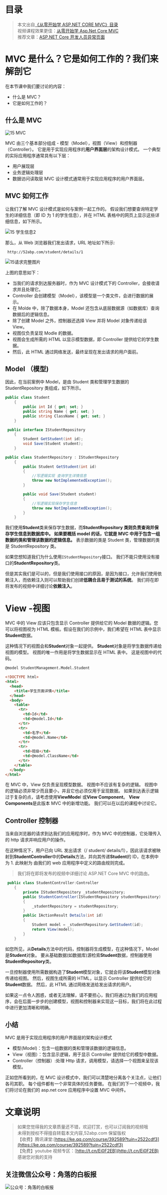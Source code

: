 # 目录

> 本文出自[《从零开始学 ASP.NET CORE MVC》目录](https://www.52abp.com/wiki/mvc/0.1.4/1.Intro) </br>
> 视频课程效果更佳：[从零开始学 Asp.Net Core MVC](https://study.163.com/course/courseMain.htm?courseId=1209215803&share=2&shareId=400000000309007) </br>
> 推荐文章：[ASP.NET Core 开发人员异常页面](https://www.52abp.com/wiki/mvc/latest/empty)

# MVC 是什么？它是如何工作的？我们来解剖它

在本节课中我们要讨论的内容：

- 什么是 MVC？
- 它是如何工作的？

## 什么是 MVC

![15 MVC](images/15-1.png)


MVC 由三个基本部分组成 - 模型（Model），视图（View）和控制器（Controller）。
它是用于实现应用程序的**用户界面层**的架构设计模式。 一个典型的实际应用程序通常具有以下层：

- 用户展现层
- 业务逻辑处理层
- 数据访问读取层
  MVC 设计模式通常用于实现应用程序的用户界面层。

## MVC 如何工作

让我们了解 MVC 设计模式是如何与案例一起工作的。 假设我们想要查询特定学生的详细信息（即 ID 为 1 的学生信息），并在 HTML 表格中的网页上显示这些详细信息，如下所示。

![15 学生信息2](images/15-2.png)

那么，从 Web 浏览器我们发出请求，URL 地址如下所示:

```
 http://52abp.com/student/details/1
```

![15请求完整图片](images/15-3.png)



上图的意思如下：

- 当我们的请求到达服务器时，作为 MVC 设计模式下的 Controller，会接收请求并且处理它。
- Controller 会创建模型（Model），该模型是一个类文件，会进行数据的展示。
- 在 Molde 中，除了数据本身，Model 还包含从底层数据源（如数据库）查询数据后的逻辑信息。
- 除了创建 Model 之外，控制器还选择 View 并将 Model 对象传递给该 View。
- 视图仅负责呈现 Modle 的数据。
- 视图会生成所需的 HTML 以显示模型数据，即 Controller 提供给它的学生数据。
- 然后，此 HTML 通过网络发送，最终呈现在发出请求的用户面前。

## Model （模型)

因此，在当前案例中 Model，是由 Student 类和管理学生数据的 StudentRepository 类组成，如下所示。

```csharp
public class Student
    {
        public int Id { get; set; }
        public string Name { get; set; }
        public string ClassName { get; set; }
    }

 public interface IStudentRepository
    {
        Student GetStudent(int id);
        void Save(Student student);
    }

public class StudentRepository : IStudentRepository
    {
        public Student GetStudent(int id)
        {
            //写逻辑实现 查询学生详情信息
            throw new NotImplementedException();
        }

        public void Save(Student student)
        {
            //写逻辑实现保存学生信息
            throw new NotImplementedException();
        }
    }
```

我们使用**Student**类来保存学生数据，而**StudentRepository **类则负责查询并保存学生信息到数据库中。
如果要概括 model 的话，它就是 MVC 中用于**包含一组数据的类和管理该数据的逻辑信息。**
表示数据的类是 Student 类，管理数据的类是 StudentRepository 类。

如果您想知道我们为什么使用`IStudentRepository`接口。 我们不能只使用没有接口的**StudentRepository**类。

但是其实我们是可以的，但是我们使用接口的原因，是因为接口，允许我们使用依赖注入，而依赖注入则可以帮助我们创建**低耦合且易于测试的系统**。 我们将在即将发布的视频中详细讨论**依赖注入**。

# View -视图

MVC 中的 View 应该只包含显示 Controller 提供给它的 Model 数据的逻辑。您可以将视图视为 HTML 模板。假设在我们的示例中，我们希望在 HTML 表中显示**Student**数据。

这种情况下的视图会和**Student**对象一起提供。 **Student**对象是将学生数据传递给视图的模型。 视图的唯一作用是将学生数据显示在 HTML 表中。 这是视图中的代码。

```html
@model StudentManagement.Model.Student

<!DOCTYPE html>
<html>
  <head>
    <title>学生页面详情</title>
  </head>
  <body>
    <table>
      <tr>
        <td>Id</td>
        <td>@model.Id</td>
      </tr>
      <tr>
        <td>名字</td>
        <td>@model.Name</td>
      </tr>
      <tr>
        <td>班级</td>
        <td>@model.ClassName</td>
      </tr>
    </table>
  </body>
</html>
```

在 MVC 中，View 仅负责呈现模型数据。 视图中不应该有复杂的逻辑。 视图中的逻辑必须非常少而且要小，并且它也必须仅用于呈现数据。 如果到达表示逻辑过于复杂的点，请考虑使用**ViewMode**l 或**View Component**。 **View Components**是此版本 MVC 中的新增功能。 我们可以在以后的课程中讨论它。

## Controller 控制器

当来自浏览器的请求到达我们的应用程序时，作为 MVC 中的控制器，它处理传入的 http 请求并响应用户的操作。

在这种情况下，用户已向 URL 发出请求（/ student/ details/1），因此该请求被映射到**StudentController**中的**Details**方法，并向其传递**Student**的 ID，在本例中为 1.
此映射为 由我们的 web 应用程序中定义的路由规则完成。

> 我们将在即将发布的视频中详细讨论 ASP.NET Core MVC 中的路由。

```csharp
 public class StudentController:Controller
    {
        private IStudentRepository _studentRepository;
        public StudentController(IStudentRepository studentRepository)
        {
            _studentRepository = studentRepository;
        }
        public IActionResult Details(int id)
        {
            Student model = _studentRepository.GetStudent(id);
            return View(model);
        }
    }
```

如您所见，从**Details**方法中的代码，控制器将生成模型，在这种情况下，Model 是**Student**对象。 要从基础数据(如数据库)源检索**Student**数据，控制器使用**StudentRepository**类。

一旦控制器使用所需数据构造了**Student**模型对象，它就会将该**Student**模型对象传递给视图。 然后，视图生成所需的 HTML，以显示 Controller 提供给它的**Student**数据。 然后，此 HTML 通过网络发送给发出请求的用户。

如果这一点令人困惑，或者无法理解，请不要担心，我们将通过为我们的应用程序，会在后面一步步的创建模型，视图和控制器来实现这一目标，我们将在此过程中进行更加清晰和明确。

## 小结

MVC 是用于实现应用程序的用户界面层的架构设计模式

- 模型(Model)：包含一组数据的类和管理该数据的逻辑信息。
- View（视图）：包含显示逻辑，用于显示 Controller 提供给它的模型中数据。
- Controller（控制器）:处理 Http 请求，调用模型，请选择一个视图来呈现该模型。

正如您所看到的，在 MVC 设计模式中，我们可以清楚地分离各个关注点，让他们各司其职。 每个组件都有一个非常具体的任务要做。 在我们的下一个视频中，我们将讨论在我们的 asp.net core 应用程序中设置 MVC 中间件。

# 文章说明

> 如果您觉得我的文章质量还不错，欢迎打赏，也可以订阅我的视频哦 </br>
> 未得到授权不得擅自转载本文内容,52abp.com 保留版权 </br>
> 【收费】腾讯课堂:[https://ke.qq.com/course/392589?tuin=2522cdf3](https://ke.qq.com/course/392589?tuin=2522cdf3) </br>
> 【免费】youtube 视频专区：[http://t.cn/Ei0F2EB](http://t.cn/Ei0F2EB) </br>
> 感谢您对我的支持

## 关注微信公众号：角落的白板报

![公众号：角落的白板报](images/jiaoluowechat.png)
